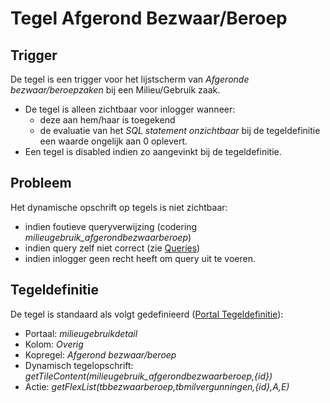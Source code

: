 # Tegel Afgerond Bezwaar/Beroep

## Trigger

De tegel is een trigger voor het lijstscherm van *Afgeronde bezwaar/beroepzaken* bij een Milieu/Gebruik zaak.

  - De tegel is alleen zichtbaar voor inlogger wanneer:
    - deze aan hem/haar is toegekend
    - de evaluatie van het *SQL statement onzichtbaar* bij de tegeldefinitie een waarde ongelijk aan 0 oplevert.
  - Een tegel is disabled indien zo aangevinkt bij de tegeldefinitie.

## Probleem

Het dynamische opschrift op tegels is niet zichtbaar:

  - indien foutieve queryverwijzing (codering *milieugebruik_afgerondbezwaarberoep*)
  - indien query zelf niet correct (zie [Queries](../../../instellen_inrichten/queries.md))
  - indien inlogger geen recht heeft om query uit te voeren.

## Tegeldefinitie

De tegel is standaard als volgt gedefinieerd ([Portal Tegeldefinitie](../../../instellen_inrichten/portaldefinitie/portal_tegel.md)):

  - Portaal: *milieugebruikdetail*
  - Kolom: *Overig*
  - Kopregel: *Afgerond bezwaar/beroep*
  - Dynamisch tegelopschrift: *getTileContent(milieugebruik_afgerondbezwaarberoep,{id})*
  - Actie: *getFlexList(tbbezwaarberoep,tbmilvergunningen,{id},A,E)*

